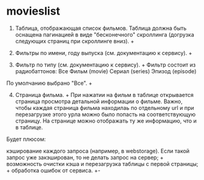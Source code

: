 # movieslist

1. Таблица, отображающая список фильмов.
Таблица должна быть оснащена пагинацией в виде "бесконечного" скроллинга (догрузка следующих страниц при скроллинге вниз). +

2. Фильтры по имени, году выпуска (см. документацию к сервису). +

3. Фильтр по типу (см. документацию к сервису). +
Фильтр состоит из радиобаттонов:
Все 
Фильм (movie)
Сериал (series)
Эпизод (episode)

По умолчанию выбрано "Все". +

4. Страница фильма. +
При нажатии на фильм в таблице открывается страница просмотра детальной информации о фильме.
Важно, чтобы каждая страница фильма находилаь по отдельному url и при перезагрузке этого урла можно было попасть на соответствующую страницу.
На странице можно отображать ту же информацию, что и в таблице.


Будет плюсом:

кэширование каждого запроса (например, в webstorage). Если такой запрос уже закэширован, то не делать запрос на сервер; +
возможность очистки кэша и перезагрузка таблицы с первой страницы; +
обработка ошибок от сервиса. +-
